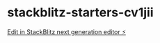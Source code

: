 # stackblitz-starters-cv1jii

[Edit in StackBlitz next generation editor ⚡️](https://stackblitz.com/~/github.com/SAW10000/stackblitz-starters-cv1jii)
